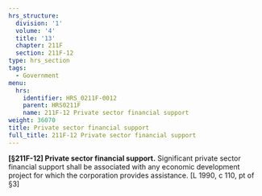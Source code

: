 ```yaml
---
hrs_structure:
  division: '1'
  volume: '4'
  title: '13'
  chapter: 211F
  section: 211F-12
type: hrs_section
tags:
  - Government
menu:
  hrs:
    identifier: HRS_0211F-0012
    parent: HRS0211F
    name: 211F-12 Private sector financial support
weight: 36070
title: Private sector financial support
full_title: 211F-12 Private sector financial support
---
```

**[§211F-12] Private sector financial support.** Significant private sector financial support shall be associated with any economic development project for which the corporation provides assistance. [L 1990, c 110, pt of §3]